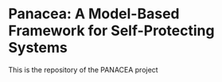 # Panacea: A Model-Based Framework for Self-Protecting Systems
This is the repository of the PANACEA project  
